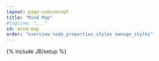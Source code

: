 ```yaml
---
layout: page-subconcept
title: "Mind Map"
#tagline: "..."
id: mind-map
order: "overview node_properties_styles manage_styles"
---
```

{% include JB/setup %}

